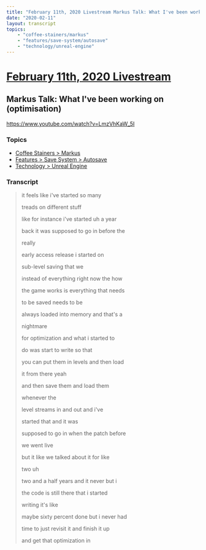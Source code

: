 ```yaml
---
title: "February 11th, 2020 Livestream Markus Talk: What I've been working on (optimisation)"
date: "2020-02-11"
layout: transcript
topics:
    - "coffee-stainers/markus"
    - "features/save-system/autosave"
    - "technology/unreal-engine"
---
```

# [February 11th, 2020 Livestream](../2020-02-11.md)
## Markus Talk: What I've been working on (optimisation)
https://www.youtube.com/watch?v=LmzVhKaW_5I

### Topics
* [Coffee Stainers > Markus](../topics/coffee-stainers/markus.md)
* [Features > Save System > Autosave](../topics/features/save-system/autosave.md)
* [Technology > Unreal Engine](../topics/technology/unreal-engine.md)

### Transcript

> it feels like i've started so many
>
> treads on different stuff
>
> like for instance i've started uh a year
>
> back it was supposed to go in before the
>
> really
>
> early access release i started on
>
> sub-level saving that we
>
> instead of everything right now the how
>
> the game works is everything that needs
>
> to be saved needs to be
>
> always loaded into memory and that's a
>
> nightmare
>
> for optimization and what i started to
>
> do was start to write so that
>
> you can put them in levels and then load
>
> it from there yeah
>
> and then save them and load them
>
> whenever the
>
> level streams in and out and i've
>
> started that and it was
>
> supposed to go in when the patch before
>
> we went live
>
> but it like we talked about it for like
>
> two uh
>
> two and a half years and it never but i
>
> the code is still there that i started
>
> writing it's like
>
> maybe sixty percent done but i never had
>
> time to just revisit it and finish it up
>
> and get that optimization in

